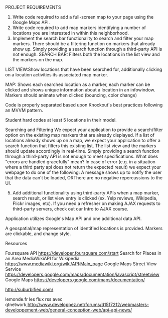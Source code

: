 PROJECT REQUIREMENTS

1. Write code required to add a full-screen map to your page using the Google Maps API.
2. Write code required to add map markers identifying a number of locations you are interested in within this neighborhood.
3. Implement the search bar functionality to search and filter your map markers. There should be a filtering function on markers that already show up. Simply providing a search function through a third-party API is not enough. SEARCH BAR: Filters both the locations in the list view and the markers on the map.

LIST VIEW:Show locations that have been searched for, additionally clicking on a location activities its associated map marker.

MAP: Shows each searched location as a marker, each marker can be clicked and shows unique information about a location in an infowindow. Markers should animate when clicked (bouncing, color change)

Code is properly separated based upon Knockout's best practices following an MVVM pattern.

Student hard codes at least 5 locations in their model.

Searching and Filtering
We expect your application to provide a search/filter option on the existing map markers that are already displayed. If a list of locations already shows up on a map, we expect your application to offer a search function that filters this existing list. The list view and the markers should update accordingly in real-time. Simply providing a search function through a third-party API is not enough to meet specifications.
What does "errors are handled gracefully" mean?
In case of error (e.g. in a situation where a third party api does not return the expected result) we expect your webpage to do one of the following:
A message shows up to notify the user that the data can't be loaded, ORThere are no negative repercussions to the UI.



5. Add additional functionality using third-party APIs when a map marker, search result, or list view entry is clicked (ex. Yelp reviews, Wikipedia, Flickr images, etc). If you need a refresher on making AJAX requests to third-party servers, check out our Intro to AJAX course.

Application utilizes Google's Map API and one additional data API.

A geospatial/map representation of identified locations is provided. Markers are clickable, and change style.


Resources

Foursquare API https://developer.foursquare.com/start   Search for Places in an Area
MediaWikiAPI for Wikipedia  https://www.mediawiki.org/wiki/API:Main_page
Google Maps Street View Service https://developers.google.com/maps/documentation/javascript/streetview 
Google Maps https://developers.google.com/maps/documentation/

http://suburbified.com/

lemonde.fr les flux rss avec qtnetwork,http://www.developpez.net/forums/d1517212/webmasters-developpement-web/general-conception-web/api-api-news/

